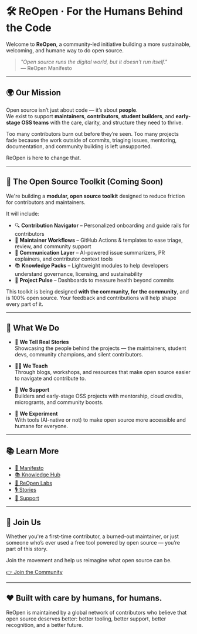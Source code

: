 # 🛠️ ReOpen · For the Humans Behind the Code

Welcome to **ReOpen**, a community-led initiative building a more sustainable, welcoming, and humane way to do open source.

> _"Open source runs the digital world, but it doesn't run itself."_  
> — ReOpen Manifesto

---

## 🌍 Our Mission

Open source isn’t just about code — it’s about **people**.  
We exist to support **maintainers**, **contributors**, **student builders**, and **early-stage OSS teams** with the care, clarity, and structure they need to thrive.

Too many contributors burn out before they’re seen. Too many projects fade because the work outside of commits, triaging issues, mentoring, documentation, and community building is left unsupported.

ReOpen is here to change that.

---

## 🧰 The Open Source Toolkit (Coming Soon)

We're building a **modular, open source toolkit** designed to reduce friction for contributors and maintainers.

It will include:

- 🔍 **Contribution Navigator** – Personalized onboarding and guide rails for contributors
- 🔄 **Maintainer Workflows** – GitHub Actions & templates to ease triage, review, and community support
- 💬 **Communication Layer** – AI-powered issue summarizers, PR explainers, and contributor context tools
- 📚 **Knowledge Packs** – Lightweight modules to help developers understand governance, licensing, and sustainability
- 🎯 **Project Pulse** – Dashboards to measure health beyond commits

This toolkit is being designed **with the community, for the community**, and is 100% open source. Your feedback and contributions will help shape every part of it.

---

## 🚀 What We Do

- 📖 **We Tell Real Stories**  
  Showcasing the people behind the projects — the maintainers, student devs, community champions, and silent contributors.

- 🧑‍🏫 **We Teach**  
  Through blogs, workshops, and resources that make open source easier to navigate and contribute to.

- 🤝 **We Support**  
  Builders and early-stage OSS projects with mentorship, cloud credits, microgrants, and community boosts.

- 🧪 **We Experiment**  
  With tools (AI-native or not) to make open source more accessible and humane for everyone.

---

## 📚 Learn More

- [📜 Manifesto](https://letsreopen.com/manifesto)  
- [📚 Knowledge Hub](https://letsreopen.com/knowledge-hub)  
- [🧪 ReOpen Labs](https://letsreopen.com/labs)  
- [🎙️ Stories](https://letsreopen.com/stories)  
- [🤝 Support](https://letsreopen.com/support)

---

## 👥 Join Us

Whether you're a first-time contributor, a burned-out maintainer, or just someone who’s ever used a free tool powered by open source — you’re part of this story.

Join the movement and help us reimagine what open source can be.

[👉 Join the Community](https://reopen.oss/join)

---

## ❤️ Built with care by humans, for humans.

ReOpen is maintained by a global network of contributors who believe that open source deserves better: better tooling, better support, better recognition, and a better future.
